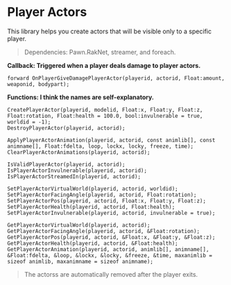 # Player Actors
This library helps you create actors that will be visible only to a specific player.

>Dependencies: Pawn.RakNet, streamer, and foreach.

**Callback: Triggered when a player deals damage to player actors.**
```pawn
forward OnPlayerGiveDamagePlayerActor(playerid, actorid, Float:amount, weaponid, bodypart);
```

**Functions: I think the names are self-explanatory.**
```pawn
CreatePlayerActor(playerid, modelid, Float:x, Float:y, Float:z, Float:rotation, Float:health = 100.0, bool:invulnerable = true, worldid = -1);
DestroyPlayerActor(playerid, actorid);

ApplyPlayerActorAnimation(playerid, actorid, const animlib[], const animname[], Float:fdelta, loop, lockx, locky, freeze, time);
ClearPlayerActorAnimations(playerid, actorid);

IsValidPlayerActor(playerid, actorid);
IsPlayerActorInvulnerable(playerid, actorid);
IsPlayerActorStreamedIn(playerid, actorid);

SetPlayerActorVirtualWorld(playerid, actorid, worldid);
SetPlayerActorFacingAngle(playerid, actorid, Float:rotation);
SetPlayerActorPos(playerid, actorid, Float:x, Float:y, Float:z);
SetPlayerActorHealth(playerid, actorid, Float:health);
SetPlayerActorInvulnerable(playerid, actorid, invulnerable = true);

GetPlayerActorVirtualWorld(playerid, actorid);
GetPlayerActorFacingAngle(playerid, actorid, &Float:rotation);
GetPlayerActorPos(playerid, actorid, &Float:x, &Float:y, &Float:z);
GetPlayerActorHealth(playerid, actorid, &Float:health);
GetPlayerActorAnimation(playerid, actorid, animlib[], animname[], &Float:fdelta, &loop, &lockx, &locky, &freeze, &time, maxanimlib = sizeof animlib, maxanimname = sizeof animname);
```

>The actorss are automatically removed after the player exits.
